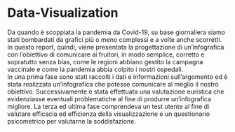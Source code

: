 # Data-Visualization
Da quando è scoppiata la pandemia da Covid-19, su base giornaliera siamo stati bombardati da grafici più o meno complessi e a volte anche scorretti. <br>
In questo report, quindi, viene presentata la progettazione di un’infografica con l’obiettivo di comunicare ai fruitori, in modo semplice, corretto e sopratutto senza bias, come le regioni abbiano gestito la campagna vaccinale e come la pandemia abbia colpito i nostri ospedali. <br>
In una prima fase sono stati raccolti i dati e informazioni sull’argomento ed è stata realizzata un’infografica che potesse comunicare al meglio il nostro obiettivo. Successivamente è stata effettuata una valutazione euristica che evidenziasse eventuali problematiche al fine di produrre un’infografica migliore. La terza ed ultima fase comprendeva un test utente al fine di valutare efficacia ed efficienza della visualizzazione e un questionario psicometrico per valutarne la soddisfazione.
